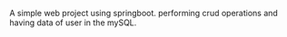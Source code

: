 A simple web project using springboot. performing crud operations and having data of user in the mySQL.
